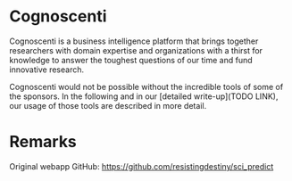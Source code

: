 # Cognoscenti
Cognoscenti is a business intelligence platform that brings together researchers with domain expertise and organizations with a thirst for knowledge to answer the toughest questions of our time and fund innovative research.

Cognoscenti would not be possible without the incredible tools of some of the sponsors. In the following and in our [detailed write-up](TODO LINK), our usage of those tools are described in more detail. 






# Remarks
Original webapp GitHub: https://github.com/resistingdestiny/sci_predict
